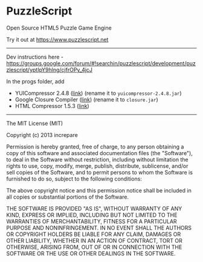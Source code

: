 PuzzleScript
============

Open Source HTML5 Puzzle Game Engine

Try it out at https://www.puzzlescript.net

-----

Dev instructions here - https://groups.google.com/forum/#!searchin/puzzlescript/development/puzzlescript/yptIpY9hlng/cjfrOPy_4jcJ

In the progs folder, add
* YUICompressor 2.4.8 ([link](https://github.com/yui/yuicompressor/releases/download/v2.4.8/yuicompressor-2.4.8.jar)) (rename it to `yuicompressor-2.4.8.jar`)
* Google Closure Compiler ([link](https://dl.google.com/closure-compiler/compiler-latest.zip)) (rename it to `closure.jar`)
* HTML Compressor 1.5.3 ([link](https://storage.googleapis.com/google-code-archive-downloads/v2/code.google.com/htmlcompressor/htmlcompressor-1.5.3.jar))

-----

The MIT License (MIT)

Copyright (c) 2013 increpare

Permission is hereby granted, free of charge, to any person obtaining a copy
of this software and associated documentation files (the "Software"), to deal
in the Software without restriction, including without limitation the rights
to use, copy, modify, merge, publish, distribute, sublicense, and/or sell
copies of the Software, and to permit persons to whom the Software is
furnished to do so, subject to the following conditions:

The above copyright notice and this permission notice shall be included in
all copies or substantial portions of the Software.

THE SOFTWARE IS PROVIDED "AS IS", WITHOUT WARRANTY OF ANY KIND, EXPRESS OR
IMPLIED, INCLUDING BUT NOT LIMITED TO THE WARRANTIES OF MERCHANTABILITY,
FITNESS FOR A PARTICULAR PURPOSE AND NONINFRINGEMENT. IN NO EVENT SHALL THE
AUTHORS OR COPYRIGHT HOLDERS BE LIABLE FOR ANY CLAIM, DAMAGES OR OTHER
LIABILITY, WHETHER IN AN ACTION OF CONTRACT, TORT OR OTHERWISE, ARISING FROM,
OUT OF OR IN CONNECTION WITH THE SOFTWARE OR THE USE OR OTHER DEALINGS IN
THE SOFTWARE.
